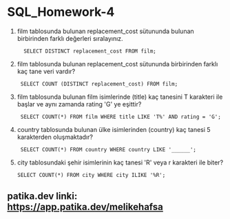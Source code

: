 # SQL_Homework-4

1. film tablosunda bulunan replacement_cost sütununda bulunan birbirinden farklı değerleri sıralayınız.

         SELECT DISTINCT replacement_cost FROM film;

2. film tablosunda bulunan replacement_cost sütununda birbirinden farklı kaç tane veri vardır?

        SELECT COUNT (DISTINCT replacement_cost) FROM film;

3. film tablosunda bulunan film isimlerinde (title) kaç tanesini T karakteri ile başlar ve aynı zamanda rating 'G' ye eşittir?

        SELECT COUNT(*) FROM film WHERE title LIKE 'T%' AND rating = 'G';

4. country tablosunda bulunan ülke isimlerinden (country) kaç tanesi 5 karakterden oluşmaktadır?

        SELECT COUNT(*) FROM country WHERE country LIKE '______';

5. city tablosundaki şehir isimlerinin kaç tanesi 'R' veya r karakteri ile biter?

       SELECT COUNT(*) FROM city WHERE city ILIKE '%R';

## patika.dev linki: https://app.patika.dev/melikehafsa
